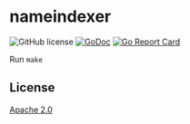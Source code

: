 # nameindexer

![GitHub license](https://img.shields.io/badge/license-Apache%202.0-blue.svg)
[![GoDoc](https://godoc.org/github.com/DIMO-Network/nameindexer?status.svg)](https://godoc.org/github.com/DIMO-Network/nameindexer)
[![Go Report Card](https://goreportcard.com/badge/github.com/DIMO-Network/nameindexer)](https://goreportcard.com/report/github.com/DIMO-Network/nameindexer)

Run `make`

## License

[Apache 2.0](LICENSE)
